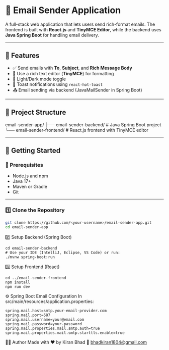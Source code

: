 # 📧 Email Sender Application

A full-stack web application that lets users send rich-format emails. The frontend is built with **React.js** and **TinyMCE Editor**, while the backend uses **Java Spring Boot** for handling email delivery.

---

## 🧩 Features

- ✅ Send emails with **To**, **Subject**, and **Rich Message Body**
- 📝 Use a rich text editor (**TinyMCE**) for formatting
- 🌙 Light/Dark mode toggle
- 🔔 Toast notifications using `react-hot-toast`
- 📤 Email sending via backend (JavaMailSender in Spring Boot)

---

## 📁 Project Structure

email-sender-app/
├── email-sender-backend/ # Java Spring Boot project
└── email-sender-frontend/ # React.js frontend with TinyMCE editor


---

## 🚀 Getting Started

### 🔧 Prerequisites

- Node.js and npm
- Java 17+
- Maven or Gradle
- Git

---

### 1️⃣ Clone the Repository

```bash
git clone https://github.com/<your-username>/email-sender-app.git
cd email-sender-app
```

2️⃣ Setup Backend (Spring Boot)
```
cd email-sender-backend
# Use your IDE (IntelliJ, Eclipse, VS Code) or run:
./mvnw spring-boot:run
```
3️⃣ Setup Frontend (React)
```
cd ../email-sender-frontend
npm install
npm run dev
```
⚙️ Spring Boot Email Configuration
In src/main/resources/application.properties:
```
spring.mail.host=smtp.your-email-provider.com
spring.mail.port=587
spring.mail.username=your@email.com
spring.mail.password=your-password
spring.mail.properties.mail.smtp.auth=true
spring.mail.properties.mail.smtp.starttls.enable=true
```

👨‍💻 Author
Made with ❤️ by Kiran Bhad
📧 bhadkiran1804@gmail.com

